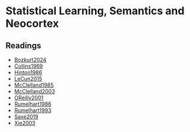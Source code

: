 # Statistical Learning, Semantics and Neocortex

## Readings

- <a href="https://princetonuniversity.github.io/NEU-PSY-502/_static/pdf/Class%209/Bozkurt2024.pdf" download>Bozkurt2024</a>
- <a href="https://princetonuniversity.github.io/NEU-PSY-502/_static/pdf/Class%209/Collins1969.pdf" download>Collins1969</a>
- <a href="https://princetonuniversity.github.io/NEU-PSY-502/_static/pdf/Class%209/Hinton1986.pdf" download>Hinton1986</a>
- <a href="https://princetonuniversity.github.io/NEU-PSY-502/_static/pdf/Class%209/LeCun2015.pdf" download>LeCun2015</a>
- <a href="https://princetonuniversity.github.io/NEU-PSY-502/_static/pdf/Class%209/McClelland1985.pdf" download>McClelland1985</a>
- <a href="https://princetonuniversity.github.io/NEU-PSY-502/_static/pdf/Class%209/McClelland2003.pdf" download>McClelland2003</a>
- <a href="https://princetonuniversity.github.io/NEU-PSY-502/_static/pdf/Class%209/OReilly2001.pdf" download>OReilly2001</a>
- <a href="https://princetonuniversity.github.io/NEU-PSY-502/_static/pdf/Class%209/Rumelhart1986.pdf" download>Rumelhart1986</a>
- <a href="https://princetonuniversity.github.io/NEU-PSY-502/_static/pdf/Class%209/Rumelhart1993.pdf" download>Rumelhart1993</a>
- <a href="https://princetonuniversity.github.io/NEU-PSY-502/_static/pdf/Class%209/Saxe2019.pdf" download>Saxe2019</a>
- <a href="https://princetonuniversity.github.io/NEU-PSY-502/_static/pdf/Class%209/Xie2003.pdf" download>Xie2003</a>

